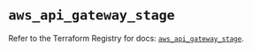 # `aws_api_gateway_stage`

Refer to the Terraform Registry for docs: [`aws_api_gateway_stage`](https://registry.terraform.io/providers/hashicorp/aws/5.39.0/docs/resources/api_gateway_stage).
